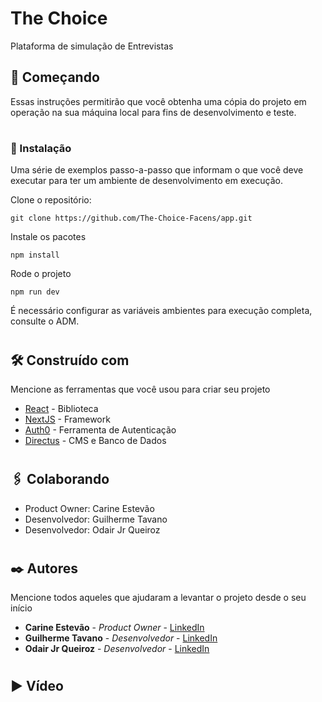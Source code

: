 # The Choice

Plataforma de simulação de Entrevistas

## 🚀 Começando

Essas instruções permitirão que você obtenha uma cópia do projeto em operação na sua máquina local para fins de desenvolvimento e teste.

#
### 🔧 Instalação

Uma série de exemplos passo-a-passo que informam o que você deve executar para ter um ambiente de desenvolvimento em execução.

Clone o repositório:

```
git clone https://github.com/The-Choice-Facens/app.git
```

Instale os pacotes

```
npm install
```

Rode o projeto

```
npm run dev
```

É necessário configurar as variáveis ambientes para execução completa, consulte o ADM.

#
## 🛠️ Construído com

Mencione as ferramentas que você usou para criar seu projeto

* [React](https://reactjs.org/) - Biblioteca
* [NextJS](https://nextjs.org/) - Framework
* [Auth0](https://auth0.com/) - Ferramenta de Autenticação
* [Directus](https://directus.cloud/login) - CMS e Banco de Dados
#
## 🖇️ Colaborando

* Product Owner: Carine Estevão
* Desenvolvedor: Guilherme Tavano
* Desenvolvedor: Odair Jr Queiroz
#
## ✒️ Autores

Mencione todos aqueles que ajudaram a levantar o projeto desde o seu início

* **Carine Estevão** - *Product Owner* - [LinkedIn](https://www.linkedin.com/in/cariinee/)
* **Guilherme Tavano** - *Desenvolvedor* - [LinkedIn](https://www.linkedin.com/in/guitavano/)
* **Odair Jr Queiroz** - *Desenvolvedor* - [LinkedIn](https://www.linkedin.com/in/odair-juniorr/)

#
## ▶️ Vídeo

